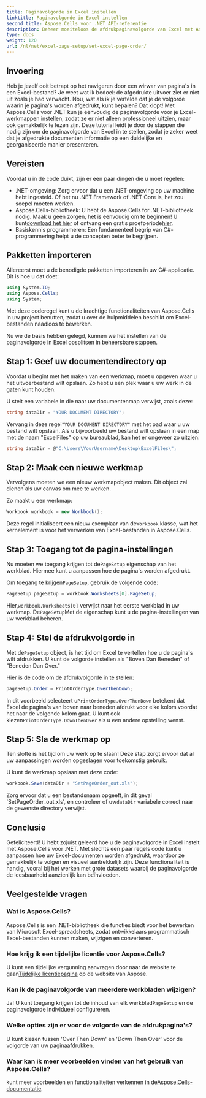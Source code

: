 ```yaml
---
title: Paginavolgorde in Excel instellen
linktitle: Paginavolgorde in Excel instellen
second_title: Aspose.Cells voor .NET API-referentie
description: Beheer moeiteloos de afdrukpaginavolgorde van Excel met Aspose.Cells voor .NET. Leer hoe u uw workflow kunt aanpassen in deze stapsgewijze handleiding.
type: docs
weight: 120
url: /nl/net/excel-page-setup/set-excel-page-order/
---
```

## Invoering

Heb je jezelf ooit betrapt op het navigeren door een wirwar van pagina's in een Excel-bestand? Je weet wat ik bedoel: de afgedrukte uitvoer ziet er niet uit zoals je had verwacht. Nou, wat als ik je vertelde dat je de volgorde waarin je pagina's worden afgedrukt, kunt bepalen? Dat klopt! Met Aspose.Cells voor .NET kun je eenvoudig de paginavolgorde voor je Excel-werkmappen instellen, zodat ze er niet alleen professioneel uitzien, maar ook gemakkelijk te lezen zijn. Deze tutorial leidt je door de stappen die nodig zijn om de paginavolgorde van Excel in te stellen, zodat je zeker weet dat je afgedrukte documenten informatie op een duidelijke en georganiseerde manier presenteren.

## Vereisten

Voordat u in de code duikt, zijn er een paar dingen die u moet regelen:

- .NET-omgeving: Zorg ervoor dat u een .NET-omgeving op uw machine hebt ingesteld. Of het nu .NET Framework of .NET Core is, het zou soepel moeten werken.
-  Aspose.Cells-bibliotheek: U hebt de Aspose.Cells for .NET-bibliotheek nodig. Maak u geen zorgen, het is eenvoudig om te beginnen! U kunt[download het hier](https://releases.aspose.com/cells/net/) of ontvang een gratis proefperiode[hier](https://releases.aspose.com/).
- Basiskennis programmeren: Een fundamenteel begrip van C#-programmering helpt u de concepten beter te begrijpen.

## Pakketten importeren

Allereerst moet u de benodigde pakketten importeren in uw C#-applicatie. Dit is hoe u dat doet:

```csharp
using System.IO;
using Aspose.Cells;
using System;
```

Met deze coderegel kunt u de krachtige functionaliteiten van Aspose.Cells in uw project benutten, zodat u over de hulpmiddelen beschikt om Excel-bestanden naadloos te bewerken.

Nu we de basis hebben gelegd, kunnen we het instellen van de paginavolgorde in Excel opsplitsen in beheersbare stappen.

## Stap 1: Geef uw documentendirectory op

Voordat u begint met het maken van een werkmap, moet u opgeven waar u het uitvoerbestand wilt opslaan. Zo hebt u een plek waar u uw werk in de gaten kunt houden. 

U stelt een variabele in die naar uw documentenmap verwijst, zoals deze:

```csharp
string dataDir = "YOUR DOCUMENT DIRECTORY";
```

 Vervang in deze regel`"YOUR DOCUMENT DIRECTORY"` met het pad waar u uw bestand wilt opslaan. Als u bijvoorbeeld uw bestand wilt opslaan in een map met de naam "ExcelFiles" op uw bureaublad, kan het er ongeveer zo uitzien:

```csharp
string dataDir = @"C:\Users\YourUsername\Desktop\ExcelFiles\";
```

## Stap 2: Maak een nieuwe werkmap


Vervolgens moeten we een nieuw werkmapobject maken. Dit object zal dienen als uw canvas om mee te werken.

Zo maakt u een werkmap:

```csharp
Workbook workbook = new Workbook();
```

 Deze regel initialiseert een nieuw exemplaar van de`Workbook` klasse, wat het kernelement is voor het verwerken van Excel-bestanden in Aspose.Cells.

## Stap 3: Toegang tot de pagina-instellingen


 Nu moeten we toegang krijgen tot de`PageSetup` eigenschap van het werkblad. Hiermee kunt u aanpassen hoe de pagina's worden afgedrukt.

 Om toegang te krijgen`PageSetup`, gebruik de volgende code:

```csharp
PageSetup pageSetup = workbook.Worksheets[0].PageSetup;
```

 Hier,`workbook.Worksheets[0]` verwijst naar het eerste werkblad in uw werkmap. De`PageSetup`Met de eigenschap kunt u de pagina-instellingen van uw werkblad beheren.

## Stap 4: Stel de afdrukvolgorde in


 Met de`PageSetup` object, is het tijd om Excel te vertellen hoe u de pagina's wilt afdrukken. U kunt de volgorde instellen als "Boven Dan Beneden" of "Beneden Dan Over."

Hier is de code om de afdrukvolgorde in te stellen:

```csharp
pageSetup.Order = PrintOrderType.OverThenDown;
```

 In dit voorbeeld selecteert u`PrintOrderType.OverThenDown` betekent dat Excel de pagina's van boven naar beneden afdrukt voor elke kolom voordat het naar de volgende kolom gaat. U kunt ook kiezen`PrintOrderType.DownThenOver` als u een andere opstelling wenst.

## Stap 5: Sla de werkmap op


Ten slotte is het tijd om uw werk op te slaan! Deze stap zorgt ervoor dat al uw aanpassingen worden opgeslagen voor toekomstig gebruik.

U kunt de werkmap opslaan met deze code:

```csharp
workbook.Save(dataDir + "SetPageOrder_out.xls");
```

 Zorg ervoor dat u een bestandsnaam opgeeft, in dit geval 'SetPageOrder_out.xls', en controleer of uw`dataDir` variabele correct naar de gewenste directory verwijst.

## Conclusie

Gefeliciteerd! U hebt zojuist geleerd hoe u de paginavolgorde in Excel instelt met Aspose.Cells voor .NET. Met slechts een paar regels code kunt u aanpassen hoe uw Excel-documenten worden afgedrukt, waardoor ze gemakkelijk te volgen en visueel aantrekkelijk zijn. Deze functionaliteit is handig, vooral bij het werken met grote datasets waarbij de paginavolgorde de leesbaarheid aanzienlijk kan beïnvloeden. 

## Veelgestelde vragen

### Wat is Aspose.Cells?
Aspose.Cells is een .NET-bibliotheek die functies biedt voor het bewerken van Microsoft Excel-spreadsheets, zodat ontwikkelaars programmatisch Excel-bestanden kunnen maken, wijzigen en converteren.

### Hoe krijg ik een tijdelijke licentie voor Aspose.Cells?
 U kunt een tijdelijke vergunning aanvragen door naar de website te gaan[Tijdelijke licentiepagina](https://purchase.aspose.com/temporary-license/) op de website van Aspose.

### Kan ik de paginavolgorde van meerdere werkbladen wijzigen?
 Ja! U kunt toegang krijgen tot de inhoud van elk werkblad`PageSetup` en de paginavolgorde individueel configureren.

### Welke opties zijn er voor de volgorde van de afdrukpagina's?
U kunt kiezen tussen 'Over Then Down' en 'Down Then Over' voor de volgorde van uw paginaafdrukken.

### Waar kan ik meer voorbeelden vinden van het gebruik van Aspose.Cells?
 kunt meer voorbeelden en functionaliteiten verkennen in de[Aspose.Cells-documentatie](https://reference.aspose.com/cells/net/).